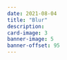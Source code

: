 ```yaml
---
date: 2021-08-04
title: "Blur"
description:
card-image: 3
banner-image: 5
banner-offset: 95
---
```


